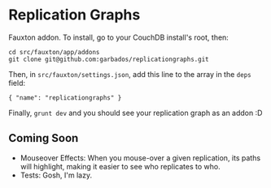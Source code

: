 # Replication Graphs

Fauxton addon. To install, go to your CouchDB install's root, then:

    cd src/fauxton/app/addons
    git clone git@github.com:garbados/replicationgraphs.git

Then, in `src/fauxton/settings.json`, add this line to the array in the `deps` field:

    { "name": "replicationgraphs" }

Finally, `grunt dev` and you should see your replication graph as an addon :D

## Coming Soon

* Mouseover Effects: When you mouse-over a given replication, its paths will highlight, making it easier to see who replicates to who.
* Tests: Gosh, I'm lazy.
